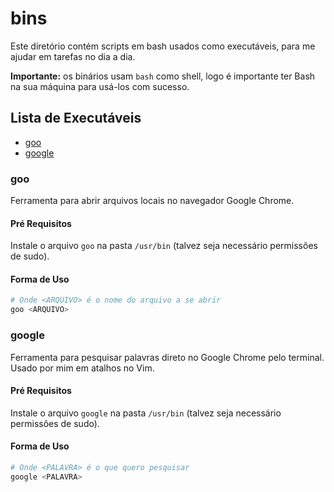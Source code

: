 # bins

Este diretório contém scripts em bash usados como executáveis, para me ajudar em
tarefas no dia a dia.

**Importante:** os binários usam `bash` como shell, logo é importante ter Bash
na sua máquina para usá-los com sucesso.

## Lista de Executáveis

- [goo](#goo)
- [google](#google)

### goo

Ferramenta para abrir arquivos locais no navegador Google Chrome.

#### Pré Requisitos

Instale o arquivo `goo` na pasta `/usr/bin` (talvez seja necessário permissões
de sudo).

#### Forma de Uso

```bash
# Onde <ARQUIVO> é o nome do arquivo a se abrir
goo <ARQUIVO>
```

### google

Ferramenta para pesquisar palavras direto no Google Chrome pelo terminal. Usado
por mim em atalhos no Vim.

#### Pré Requisitos

Instale o arquivo `google` na pasta `/usr/bin` (talvez seja necessário
permissões de sudo).

#### Forma de Uso

```bash
# Onde <PALAVRA> é o que quero pesquisar
google <PALAVRA>
```
